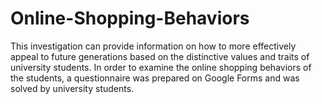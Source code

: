 # Online-Shopping-Behaviors
This investigation can provide information on how to more effectively appeal to future generations based on the distinctive values and traits of university students. In order to examine the online shopping behaviors of the students, a questionnaire was prepared on Google Forms and was solved by university students.
